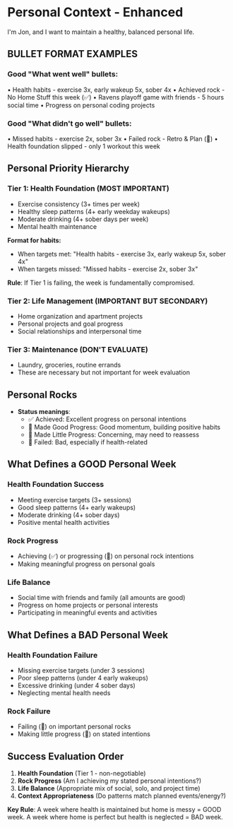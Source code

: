 # Personal Context - Enhanced

I'm Jon, and I want to maintain a healthy, balanced personal life.

## BULLET FORMAT EXAMPLES

### Good "What went well" bullets:

• Health habits - exercise 3x, early wakeup 5x, sober 4x
• Achieved rock - No Home Stuff this week (✅)
• Ravens playoff game with friends - 5 hours social time
• Progress on personal coding projects

### Good "What didn't go well" bullets:

• Missed habits - exercise 2x, sober 3x
• Failed rock - Retro & Plan (🥊)
• Health foundation slipped - only 1 workout this week

## Personal Priority Hierarchy

### Tier 1: Health Foundation (MOST IMPORTANT)

- Exercise consistency (3+ times per week)
- Healthy sleep patterns (4+ early weekday wakeups)
- Moderate drinking (4+ sober days per week)
- Mental health maintenance

**Format for habits:**

- When targets met: "Health habits - exercise 3x, early wakeup 5x, sober 4x"
- When targets missed: "Missed habits - exercise 2x, sober 3x"

**Rule**: If Tier 1 is failing, the week is fundamentally compromised.

### Tier 2: Life Management (IMPORTANT BUT SECONDARY)

- Home organization and apartment projects
- Personal projects and goal progress
- Social relationships and interpersonal time

### Tier 3: Maintenance (DON'T EVALUATE)

- Laundry, groceries, routine errands
- These are necessary but not important for week evaluation

## Personal Rocks

- **Status meanings**:
  - ✅ Achieved: Excellent progress on personal intentions
  - 👾 Made Good Progress: Good momentum, building positive habits
  - 🚧 Made Little Progress: Concerning, may need to reassess
  - 🥊 Failed: Bad, especially if health-related

## What Defines a GOOD Personal Week

### Health Foundation Success

- Meeting exercise targets (3+ sessions)
- Good sleep patterns (4+ early wakeups)
- Moderate drinking (4+ sober days)
- Positive mental health activities

### Rock Progress

- Achieving (✅) or progressing (👾) on personal rock intentions
- Making meaningful progress on personal goals

### Life Balance

- Social time with friends and family (all amounts are good)
- Progress on home projects or personal interests
- Participating in meaningful events and activities

## What Defines a BAD Personal Week

### Health Foundation Failure

- Missing exercise targets (under 3 sessions)
- Poor sleep patterns (under 4 early wakeups)
- Excessive drinking (under 4 sober days)
- Neglecting mental health needs

### Rock Failure

- Failing (🥊) on important personal rocks
- Making little progress (🚧) on stated intentions

## Success Evaluation Order

1. **Health Foundation** (Tier 1 - non-negotiable)
2. **Rock Progress** (Am I achieving my stated personal intentions?)
3. **Life Balance** (Appropriate mix of social, solo, and project time)
4. **Context Appropriateness** (Do patterns match planned events/energy?)

**Key Rule**: A week where health is maintained but home is messy = GOOD week. A week where home is perfect but health is neglected = BAD week.
